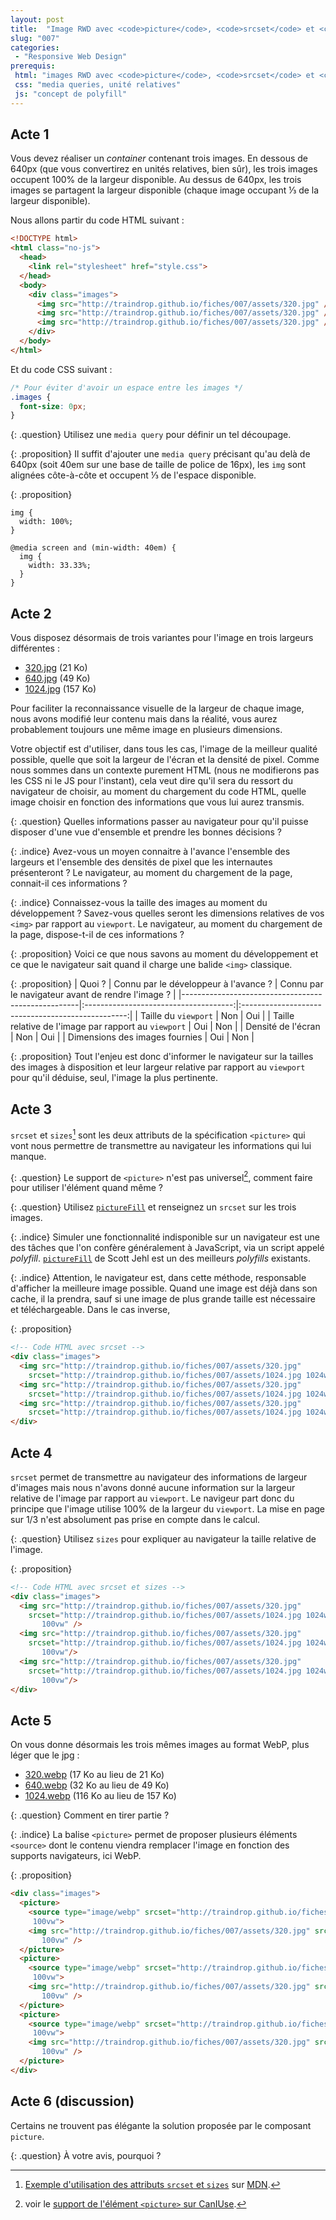 ```yaml
---
layout: post
title:  "Image RWD avec <code>picture</code>, <code>srcset</code> et <code>sizes</code>."
slug: "007"
categories:
 - "Responsive Web Design"
prerequis:
 html: "images RWD avec <code>picture</code>, <code>srcset</code> et <code>sizes</code>"
 css: "media queries, unité relatives"
 js: "concept de polyfill"
---
```


## Acte 1

Vous devez réaliser un <i lang="en">container</i> contenant trois images. En dessous de 640px (que vous convertirez en unités relatives, bien sûr), les trois images occupent 100% de la largeur disponible. Au dessus de 640px, les trois images se partagent la largeur disponible (chaque image occupant ⅓ de la largeur disponible).

Nous allons partir du code HTML suivant :

```html
<!DOCTYPE html>
<html class="no-js">
  <head>
    <link rel="stylesheet" href="style.css">
  </head>
  <body>
    <div class="images">
      <img src="http://traindrop.github.io/fiches/007/assets/320.jpg" />
      <img src="http://traindrop.github.io/fiches/007/assets/320.jpg" />
      <img src="http://traindrop.github.io/fiches/007/assets/320.jpg" />
    </div>
  </body>
</html>
```

Et du code CSS suivant :

```css
/* Pour éviter d'avoir un espace entre les images */
.images {
  font-size: 0px;
}
```

{: .question}
Utilisez une `media query` pour définir un tel découpage.

{: .proposition}
Il suffit d'ajouter une `media query` précisant qu'au delà de 640px (soit 40em sur une base de taille de police de 16px), les `img` sont alignées côte-à-côte et occupent ⅓ de l'espace disponible.

{: .proposition}
```
img {
  width: 100%;
}

@media screen and (min-width: 40em) {
  img {
    width: 33.33%;
  }
}
```

## Acte 2

Vous disposez désormais de trois variantes pour l'image en trois largeurs différentes :

* [320.jpg](assets/320.jpg) (21 Ko)
* [640.jpg](assets/640.jpg) (49 Ko)
* [1024.jpg](assets/1024.jpg) (157 Ko)

Pour faciliter la reconnaissance visuelle de la largeur de chaque image, nous avons modifié leur contenu mais dans la réalité, vous aurez probablement toujours une même image en plusieurs dimensions.

Votre objectif est d'utiliser, dans  tous les cas, l'image de la meilleur qualité possible, quelle que soit la largeur de l'écran et la densité de pixel. Comme nous sommes dans un contexte purement HTML (nous ne modifierons pas les CSS ni le JS pour l'instant), cela veut dire qu'il sera du ressort du navigateur de choisir, au moment du chargement du code HTML, quelle image choisir en fonction des informations que vous lui aurez transmis.

{: .question}
Quelles informations passer au navigateur pour qu'il puisse disposer d'une vue d'ensemble et prendre les bonnes décisions ?

{: .indice}
Avez-vous un moyen connaitre à l'avance l'ensemble des largeurs et l'ensemble des densités de pixel que les internautes présenteront ? Le navigateur, au moment du chargement de la page, connait-il ces informations ?

{: .indice}
Connaissez-vous la taille des images au moment du développement ? Savez-vous quelles seront les dimensions relatives de vos `<img>` par rapport au `viewport`. Le navigateur, au moment du chargement de la page, dispose-t-il de ces informations ?

{: .proposition}
Voici ce que nous savons au moment du développement et ce que le navigateur sait quand il charge une balide `<img>` classique.

{: .proposition}
| Quoi ?                                             | Connu par le développeur à l'avance ? | Connu par le navigateur avant de rendre l'image ? |
|----------------------------------------------------|:-------------------------------------:|:-------------------------------------------------:|
| Taille du `viewport`                                 | Non                                   | Oui                                               |
| Taille relative de l'image par rapport au `viewport` | Oui                                   | Non                                               |
| Densité de l'écran                                 | Non                                   | Oui                                               |
| Dimensions des images fournies                     | Oui                                   | Non                                               |

{: .proposition}
Tout l'enjeu est donc d'informer le navigateur sur la tailles des images à disposition et leur largeur relative par rapport au `viewport` pour qu'il déduise, seul, l'image la plus pertinente.

## Acte 3

`srcset` et `sizes`[^img_mdn] sont les deux attributs de la spécification `<picture>` qui vont nous permettre de transmettre au navigateur les informations qui lui manque.

[^img_mdn]: [Exemple d'utilisation des attributs `srcset` et `sizes`](https://developer.mozilla.org/fr/docs/Web/HTML/Element/Img#Specifications) sur [MDN](https://developer.mozilla.org).

{: .question}
Le support de `<picture>` n'est pas universel[^caniuse], comment faire pour utiliser l'élément quand même ?

[^caniuse]: voir le [support de l'élément `<picture>` sur CanIUse](http://caniuse.com/#search=picture).

{: .question}
Utilisez [`pictureFill`](assets/picturefill.min.js) et renseignez un `srcset` sur les trois images.

{: .indice}
Simuler une fonctionnalité indisponible sur un navigateur est une des tâches que l'on confère généralement à JavaScript, via un script appelé _polyfill_. [`pictureFill`](assets/picturefill.min.js) de Scott Jehl est un des meilleurs _polyfills_ existants.

{: .indice}
Attention, le navigateur est, dans cette méthode, responsable d'afficher la meilleure image possible. Quand une image est déjà dans son cache, il la prendra, sauf si une image de plus grande taille est nécessaire et téléchargeable. Dans le cas inverse,

{: .proposition}
```html
<!-- Code HTML avec srcset -->
<div class="images">
  <img src="http://traindrop.github.io/fiches/007/assets/320.jpg"
    srcset="http://traindrop.github.io/fiches/007/assets/1024.jpg 1024w, http://traindrop.github.io/fiches/007/assets/640.jpg 640w, http://traindrop.github.io/fiches/007/assets/320.jpg 320w" />
  <img src="http://traindrop.github.io/fiches/007/assets/320.jpg"
    srcset="http://traindrop.github.io/fiches/007/assets/1024.jpg 1024w, http://traindrop.github.io/fiches/007/assets/640.jpg 640w, http://traindrop.github.io/fiches/007/assets/320.jpg 320w" />
  <img src="http://traindrop.github.io/fiches/007/assets/320.jpg"
    srcset="http://traindrop.github.io/fiches/007/assets/1024.jpg 1024w, http://traindrop.github.io/fiches/007/assets/640.jpg 640w, http://traindrop.github.io/fiches/007/assets/320.jpg 320w" />
</div>
```

## Acte 4

`srcset` permet de transmettre au navigateur des informations de largeur d'images mais nous n'avons donné aucune information sur la largeur relative de l'image par rapport au `viewport`. Le navigeur part donc du principe que l'image utilise 100% de la largeur du `viewport`. La mise en page sur 1/3 n'est absolument pas prise en compte dans le calcul.

{: .question}
Utilisez `sizes` pour expliquer au navigateur la taille relative de l'image.

{: .proposition}
```html
<!-- Code HTML avec srcset et sizes -->
<div class="images">
  <img src="http://traindrop.github.io/fiches/007/assets/320.jpg"
    srcset="http://traindrop.github.io/fiches/007/assets/1024.jpg 1024w, http://traindrop.github.io/fiches/007/assets/640.jpg 640w, http://traindrop.github.io/fiches/007/assets/320.jpg 320w" sizes="(min-width: 40em) 33vw,
       100vw" />
  <img src="http://traindrop.github.io/fiches/007/assets/320.jpg"
    srcset="http://traindrop.github.io/fiches/007/assets/1024.jpg 1024w, http://traindrop.github.io/fiches/007/assets/640.jpg 640w, http://traindrop.github.io/fiches/007/assets/320.jpg 320w" sizes="(min-width: 40em) 33vw,
       100vw"/>
  <img src="http://traindrop.github.io/fiches/007/assets/320.jpg"
    srcset="http://traindrop.github.io/fiches/007/assets/1024.jpg 1024w, http://traindrop.github.io/fiches/007/assets/640.jpg 640w, http://traindrop.github.io/fiches/007/assets/320.jpg 320w" sizes="(min-width: 40em) 33vw,
       100vw"/>
</div>
```

## Acte 5

On vous donne désormais les trois mêmes images au format WebP, plus léger que le jpg :

* [320.webp](assets/320.webp) (17 Ko au lieu de 21 Ko)
* [640.webp](assets/640.webp) (32 Ko au lieu de 49 Ko)
* [1024.webp](assets/1024.webp) (116 Ko au lieu de 157 Ko)

{: .question}
Comment en tirer partie ?

{: .indice}
La balise `<picture>` permet de proposer plusieurs éléments `<source>` dont le contenu viendra remplacer l'image en fonction des supports navigateurs, ici WebP.

{: .proposition}
```html
<div class="images">
  <picture>
    <source type="image/webp" srcset="http://traindrop.github.io/fiches/007/assets/1024.webp 1024w, http://traindrop.github.io/fiches/007/assets/640.webp 640w, http://traindrop.github.io/fiches/007/assets/320.webp 320w" sizes="(min-width: 40em) 33vw,
     100vw">
    <img src="http://traindrop.github.io/fiches/007/assets/320.jpg" srcset="http://traindrop.github.io/fiches/007/assets/1024.jpg 1024w, http://traindrop.github.io/fiches/007/assets/640.jpg 640w, http://traindrop.github.io/fiches/007/assets/320.jpg 320w" sizes="(min-width: 40em) 33vw,
       100vw" />
  </picture>
  <picture>
    <source type="image/webp" srcset="http://traindrop.github.io/fiches/007/assets/1024.webp 1024w, http://traindrop.github.io/fiches/007/assets/640.webp 640w, http://traindrop.github.io/fiches/007/assets/320.webp 320w" sizes="(min-width: 40em) 33vw,
     100vw">
    <img src="http://traindrop.github.io/fiches/007/assets/320.jpg" srcset="http://traindrop.github.io/fiches/007/assets/1024.jpg 1024w, http://traindrop.github.io/fiches/007/assets/640.jpg 640w, http://traindrop.github.io/fiches/007/assets/320.jpg 320w" sizes="(min-width: 40em) 33vw,
       100vw" />
  </picture>
  <picture>
    <source type="image/webp" srcset="http://traindrop.github.io/fiches/007/assets/1024.webp 1024w, http://traindrop.github.io/fiches/007/assets/640.webp 640w, http://traindrop.github.io/fiches/007/assets/320.webp 320w" sizes="(min-width: 40em) 33vw,
     100vw">
    <img src="http://traindrop.github.io/fiches/007/assets/320.jpg" srcset="http://traindrop.github.io/fiches/007/assets/1024.jpg 1024w, http://traindrop.github.io/fiches/007/assets/640.jpg 640w, http://traindrop.github.io/fiches/007/assets/320.jpg 320w" sizes="(min-width: 40em) 33vw,
       100vw" />
  </picture>
</div>
```

## Acte 6 (discussion)

Certains ne trouvent pas élégante la solution proposée par le composant `picture`. 

{: .question}
À votre avis, pourquoi ?
